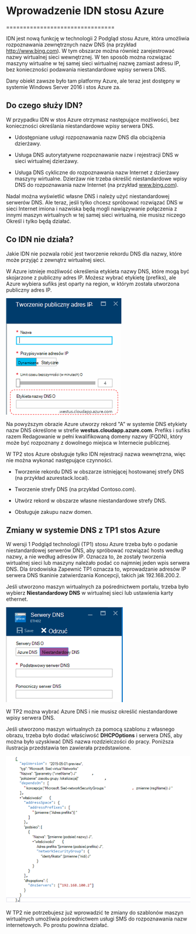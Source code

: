 <properties
    pageTitle="Opis systemu DNS w stos Azure TP2 | Microsoft Azure"
    description="Opis nowych funkcji usługi DNS i możliwości TP2 stos Azure"
    services="azure-stack"
    documentationCenter=""
    authors="ScottNapolitan"
    manager="darmour"
    editor=""/>

<tags
    ms.service="azure-stack"
    ms.workload="na"
    ms.tgt_pltfrm="na"
    ms.devlang="na"
    ms.topic="get-started-article"
    ms.date="09/26/2016"
    ms.author="scottnap"/>

# <a name="introducing-idns-for-azure-stack"></a>Wprowadzenie IDN stosu Azure
================================

IDN jest nową funkcję w technologii 2 Podgląd stosu Azure, która umożliwia rozpoznawania zewnętrznych nazw DNS (na przykład http://www.bing.com).
W tym obszarze można również zarejestrować nazwy wirtualnej sieci wewnętrznej. W ten sposób można rozwiązać maszyny wirtualne w tej samej sieci wirtualnej nazwę zamiast adresu IP, bez konieczności podawania niestandardowe wpisy serwera DNS.

Dany obiekt zawsze było tam platformy Azure, ale teraz jest dostępny w systemie Windows Server 2016 i stos Azure za.

<a name="what-does-idns-do"></a>Do czego służy IDN?
------------------

W przypadku IDN w stos Azure otrzymasz następujące możliwości, bez konieczności określania niestandardowe wpisy serwera DNS.

-   Udostępniane usługi rozpoznawania nazw DNS dla obciążenia dzierżawy.

-   Usługa DNS autorytatywne rozpoznawanie nazw i rejestracji DNS w sieci wirtualnej dzierżawy.

-   Usługa DNS cykliczne do rozpoznawania nazw Internet z dzierżawy maszyny wirtualne. Dzierżaw nie trzeba określić niestandardowe wpisy DNS do rozpoznawania nazw Internet (na przykład www.bing.com).

Nadal można wyświetlić własne DNS i należy użyć niestandardowej serwerów DNS. Ale teraz, jeśli tylko chcesz spróbować rozwiązać DNS w sieci Internet imiona i nazwiska będą mogli nawiązywanie połączenia z innymi maszyn wirtualnych w tej samej sieci wirtualną, nie musisz niczego Określ i tylko będą działać.

<a name="what-does-idns-not-do"></a>Co IDN nie działa?
---------------------

Jakie IDN nie pozwala robić jest tworzenie rekordu DNS dla nazwy, które może przyjąć z zewnątrz wirtualnej sieci.

W Azure istnieje możliwość określenia etykieta nazwy DNS, które mogą być skojarzone z publiczny adres IP. Możesz wybrać etykietę (prefiks), ale Azure wybiera sufiks jest oparty na region, w którym została utworzona publiczny adres IP.

![Zrzut ekranu przedstawiający DNS nazwa etykiety](media/azure-stack-understanding-dns-in-tp2/image3.png)

Na powyższym obrazie Azure utworzy rekord "A" w systemie DNS etykiety nazw DNS określone w strefie **westus.cloudapp.azure.com**. Prefiks i sufiks razem Redagowanie w pełni kwalifikowaną domeny nazwy (FQDN), który może być rozpoznany z dowolnego miejsca w Internecie publicznej.

W TP2 stos Azure obsługuje tylko IDN rejestracji nazwa wewnętrzna, więc nie można wykonać następujące czynności.

-   Tworzenie rekordu DNS w obszarze istniejącej hostowanej strefy DNS (na przykład azurestack.local).

-   Tworzenie strefy DNS (na przykład Contoso.com).

-   Utwórz rekord w obszarze własne niestandardowe strefy DNS.

-   Obsługuje zakupu nazw domen.


<a name="changes-in-dns-from-azure-stack-tp1"></a>Zmiany w systemie DNS z TP1 stos Azure
-----------------------------------

W wersji 1 Podgląd technologii (TP1) stosu Azure trzeba było o podanie niestandardowej serwerów DNS, aby spróbować rozwiązać hosts według nazwy, a nie według adresów IP. Oznacza to, że zostały tworzenia wirtualnej sieci lub maszyny należało podać co najmniej jeden wpis serwera DNS. Dla środowiska Zapewnić TP1 oznacza to, wprowadzanie adresów IP serwera DNS tkaninie zatwierdzania Koncepcji, takich jak 192.168.200.2.

Jeśli utworzono maszyn wirtualnych za pośrednictwem portalu, trzeba było wybierz **Niestandardowy DNS** w wirtualnej sieci lub ustawienia karty ethernet.

![Zrzut ekranu: Określanie niestandardowego serwera DNS](media/azure-stack-understanding-dns-in-tp2/image1.png)

W TP2 można wybrać Azure DNS i nie musisz określić niestandardowe wpisy serwera DNS.

Jeśli utworzono maszyn wirtualnych za pomocą szablonu z własnego obrazu, trzeba było dodać właściwość **DHCPOptions** i serwera DNS, aby można było uzyskiwać DNS nazwa rozdzielczości do pracy. Poniższa ilustracja przedstawia ten zawierała przedstawione.

![Zrzut ekranu DHCPOptions właściwości](media/azure-stack-understanding-dns-in-tp2/image2.png)

W TP2 nie potrzebujesz już wprowadzić te zmiany do szablonów maszyn wirtualnych umożliwia pośrednictwem usługi SMS do rozpoznawania nazw internetowych. Po prostu powinna działać.